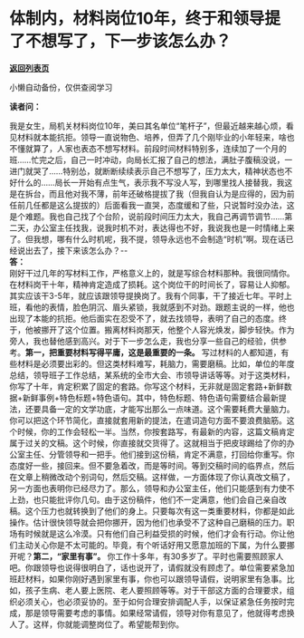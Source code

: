 # 体制内，材料岗位10年，终于和领导提了不想写了，下一步该怎么办？

[**返回列表页**](/gzh/费曼的小茶馆)

小懒自动备份，仅供查阅学习

**读者问：**

我是女生，局机关材料岗位10年，美曰其名单位“笔杆子”，但最近越来越心烦，看见材料就本能抗拒。领导一直说物色、培养，但弄了几个刚毕业的小年轻来，啥也不懂就算了，人家也表态不想写材料。前段时间材料特别多，连续加了一个月的班……忙完之后，自己一时冲动，向局长汇报了自己的想法，满肚子腹稿没说，一进门就哭了……特别怂，就断断续续表示自己不想写了，压力太大，精神状态也不好什么的……局长一开始有点生气，表示我不写没人写，到哪里找人接替我，我这是在拆台，而且他对我不薄，前年还破格提拔了我（但我自认为是应得的，因为前任前几任都是这么提拔的）后面看我一直哭，态度缓和了些，只说暂时没办法，这是个难题。我也自己找了个台阶，说前段时间压力太大，我自己再调节调节……第二天，办公室主任找我，说我时机不对，表达得也不好，我说我也是一时情绪上来了。但我想，哪有什么时机呢，我不提，领导永远也不会制造“时机”啊。现在话已经说出去了，接下来该怎么办？\--  
**答：**  
刚好干过几年的写材料工作，严格意义上的，就是写综合材料那种。我很同情你。在材料岗干十年，精神肯定造成了损耗。这个岗位干的时间长了，容易让人抑郁。其实应该干3-5年，就应该跟领导提换岗了。我有个同事，干了接近七年。平时上班，看他的表情，脸色阴沉、眉头紧锁，我就感到不对劲。跟题主说的一样，他也出现了本能的抗拒。他后面实在忍受不了，就去找领导，表明了自己的态度。终于，他被挪开了这个位置。搬离材料岗那天，他整个人容光焕发，脚步轻快。作为旁人，我也替他感到高兴。对于下一步怎么走，我也分享一些自己的经验，供参考。**第一，把重要材料写得平庸，这是最重要的一条。**
写过材料的人都知道，有些材料是必须要出彩的。但这类材料难写，耗脑力，需要磨稿。比如，单位的年度总结，领导班子工作总结，某系统的全市大会、市领导讲话等等。对于这类材料，你写了十年，肯定积累了固定的套路。你写这个材料，无非就是固定套路+新鲜数据+新鲜事例+特色标题+特色语句。其中，特色标题、特色语句需要结合最新提法，还要具备一定的文学功底，才能写出那么一点味道。这个需要耗费大量脑力。你可以把这个环节简化，直接就套用新的提法，在遣词造句方面不要浪费脑筋。这个时候，你的工作会轻松一半。当然，你按套路写，有最新的内容，这篇文稿肯定属于过关的文稿。这个时候，你直接就交货得了。这就相当于把皮球踢给了你的办公室主任、分管领导和一把手。他们接到这份稿，肯定不满意，打回给你重写。你态度好一些，接回来。但不要急着改，而是等时间。等到交稿时间的临界点，然后在文章上稍微改动个别词句，然后交稿。这样做，一方面体现了你认真改文稿了，另一方面也表明你已经尽力了。那么，领导和办公室主任，他们只能感到有力使不上劲，也只能批评你几句。由于这份稿件，他们不一定满意，他们会自己亲自改稿。这个压力也就转换到了他们的身上。只要每次有这一类重要材料，你都是如此操作。估计很快领导就会把你挪开，因为他们也承受不了这种自己磨稿的压力。职场有时候就是这么冷漠。只有他们自己利益受损的时候，他们才会有行动。你让他们主动关心你是不太可能的。毕竟，有个听话好用又愿意加班的下属，为什么要挪开呢？**第二，“家里有事”。**
你工作十多年，有30多岁了。平时也需要照顾家人吧。你跟领导也说得很明白了，话也说开了，请假就没有顾虑了。单位需要紧急加班赶材料，如果你刚好遇到家里有事，你也可以跟领导请假，说明家里有急事。比如，孩子生病、老人要上医院、老人要照顾等等。对于干部这方面的合理要求，组织必须关心，也必须妥协的。至于如何合理安排调配人手，以保证紧急任务按时完成，那是领导需要考虑的事情。如果经常请假，领导对你有意见了，他就得考虑换人了。这样，你就能调整岗位了。希望能帮到你。

